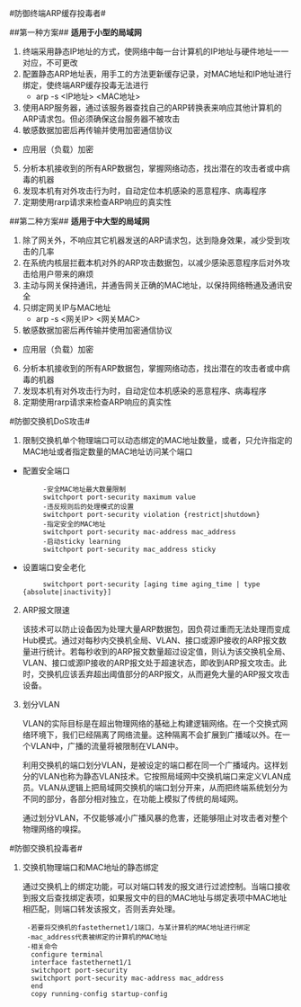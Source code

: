 
#防御终端ARP缓存投毒者#


##第一种方案##
**适用于小型的局域网**

1. 终端采用静态IP地址的方式，使网络中每一台计算机的IP地址与硬件地址一一对应，不可更改
2. 配置静态ARP地址表，用手工的方法更新缓存记录，对MAC地址和IP地址进行绑定，使终端ARP缓存投毒无法进行
   - arp -s <IP地址> <MAC地址>
3. 使用ARP服务器，通过该服务器查找自己的ARP转换表来响应其他计算机的ARP请求包。但必须确保这台服务器不被攻击
4. 敏感数据加密后再传输并使用加密通信协议
 - 应用层（负载）加密
5. 分析本机接收到的所有ARP数据包，掌握网络动态，找出潜在的攻击者或中病毒的机器
6. 发现本机有对外攻击行为时，自动定位本机感染的恶意程序、病毒程序
7. 定期使用rarp请求来检查ARP响应的真实性

##第二种方案##
**适用于中大型的局域网**

1. 除了网关外，不响应其它机器发送的ARP请求包，达到隐身效果，减少受到攻击的几率
2. 在系统内核层拦截本机对外的ARP攻击数据包，以减少感染恶意程序后对外攻击给用户带来的麻烦
3. 主动与网关保持通讯，并通告网关正确的MAC地址，以保持网络畅通及通讯安全
4. 只绑定网关IP与MAC地址
   - arp -s <网关IP> <网关MAC>
5. 敏感数据加密后再传输并使用加密通信协议
 - 应用层（负载）加密
6. 分析本机接收到的所有ARP数据包，掌握网络动态，找出潜在的攻击者或中病毒的机器
7. 发现本机有对外攻击行为时，自动定位本机感染的恶意程序、病毒程序
8. 定期使用rarp请求来检查ARP响应的真实性

#防御交换机DoS攻击#
1. 限制交换机单个物理端口可以动态绑定的MAC地址数量，或者，只允许指定的MAC地址或者指定数量的MAC地址访问某个端口

 - 配置安全端口
    
            -安全MAC地址最大数量限制   
            switchport port-security maximum value
            -违反规则后的处理模式的设置 
            switchport port-security violation {restrict|shutdown} 
            -指定安全的MAC地址
            switchport port-security mac-address mac_address 
            -启动sticky learning
            switchport port-security mac_address sticky

 - 设置端口安全老化
            
            switchport port-security [aging time aging_time | type {absolute|inactivity}]
2. ARP报文限速
   
    该技术可以防止设备因为处理大量ARP数据包，因负荷过重而无法处理而变成Hub模式。通过对每秒内交换机全局、VLAN、接口或源IP接收的ARP报文数量进行统计。若每秒收到的ARP报文数量超过设定值，则认为该交换机全局、VLAN、接口或源IP接收的ARP报文处于超速状态，即收到ARP报文攻击。此时，交换机应该丢弃超出阈值部分的ARP报文，从而避免大量的ARP报文攻击设备。
3. 划分VLAN
     
    VLAN的实际目标是在超出物理网络的基础上构建逻辑网络。在一个交换式网络环境下，我们已经隔离了网络流量。这种隔离不会扩展到广播域以外。在一个VLAN中，广播的流量将被限制在VLAN中。
   
    利用交换机的端口划分VLAN，是被设定的端口都在同一个广播域内。这样划分的VLAN也称为静态VLAN技术。它按照局域网中交换机端口来定义VLAN成员。VLAN从逻辑上把局域网交换机的端口划分开来，从而把终端系统划分为不同的部分，各部分相对独立，在功能上模拟了传统的局域网。
   
    通过划分VLAN，不仅能够减小广播风暴的危害，还能够阻止对攻击者对整个物理网络的嗅探。

#防御交换机投毒者#

1. 交换机物理端口和MAC地址的静态绑定
   
    通过交换机上的绑定功能，可以对端口转发的报文进行过滤控制。当端口接收到报文后查找绑定表项，如果报文中的目的MAC地址与绑定表项中MAC地址相匹配，则端口转发该报文，否则丢弃处理。
            
        -若要将交换机的fastethernet1/1端口，与某计算机的MAC地址进行绑定
        -mac_address代表被绑定的计算机的MAC地址
        -相关命令
         configure terminal
         interface fastethernet1/1
         switchport port-security
         switchport port-security mac-address mac_address
         end
         copy running-config startup-config   
            
